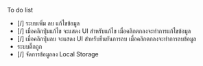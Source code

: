 To do list
- [/] ระบบเพิ่ม ลบ แก้ไขข้อมูล
- [/] เมื่อคลิกปุ่มแก้ไข จะแสดง UI สำหรับแก้ไข เมื่อคลิกตกลงจะทำการแก้ไขข้อมูล
- [/] เมื่อคลิกปุ่มลบ จะแสดง UI สำหรับยืนยันการลบ เมื่อคลิกตกลงจะทำการลบข้อมูล
- ระบบติ๊กถูก
- [/] จัดการข้อมูลลง Local Storage